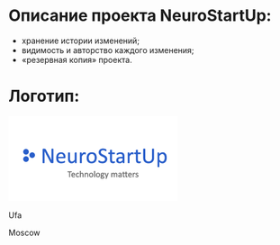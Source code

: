 # Описание проекта NeuroStartUp:

- хранение истории изменений;
- видимость и авторство каждого изменения;
- «резервная копия» проекта.

# Логотип:

![alt text](image.png)

Ufa

Moscow
